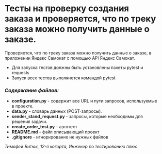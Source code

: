 ﻿# Тесты на проверку создания заказа и проверяется, что по треку заказа можно получить данные о заказе.
Проверяется, что по треку заказа можно получить данные о заказе, в приложении Яндекс Самокат с помощью API Яндекс Самокат.
- Для запуска тестов должны быть установлены пакеты pytest и requests
- Запуск всех тестов выполянется командой pytest

### _**Содержание файлов:**_
* **configuration.py** - содержит все URL и пути запросов, используемые в проекте.
* **data.py** - словарь данных (POST-запросы).
* **sender_stand_request.py** - запросы, которые необходимы для решения задачи.
* **create_order_test.py** - автотест
* **README.md** - файл описывающий проект
* **.gitignore** - игнорирование не нужных файлов

_Тимофей Витюк, 12-я когорта, Инженер по тестированию плюс_